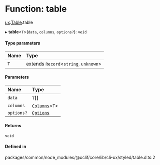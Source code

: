 # Function: table

[ux](../modules/ux.md).[Table](../modules/ux.Table-1.md).table

▸ **table**<`T`\>(`data`, `columns`, `options?`): `void`

#### Type parameters

| Name | Type |
| :------ | :------ |
| `T` | extends `Record`<`string`, `unknown`\> |

#### Parameters

| Name | Type |
| :------ | :------ |
| `data` | `T`[] |
| `columns` | [`Columns`](../types/ux.Table-1.table-1.Columns.md)<`T`\> |
| `options?` | [`Options`](../interfaces/ux.Table-1.table-1.Options.md) |

#### Returns

`void`

#### Defined in

packages/common/node_modules/@oclif/core/lib/cli-ux/styled/table.d.ts:2
